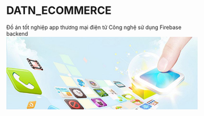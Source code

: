 # DATN_ECOMMERCE
Đồ án tốt nghiệp app thương mại điện tử 
Công nghệ sử dụng Firebase backend
![alt_text](app/src/main/res/drawable/banner_slider.jpg)
